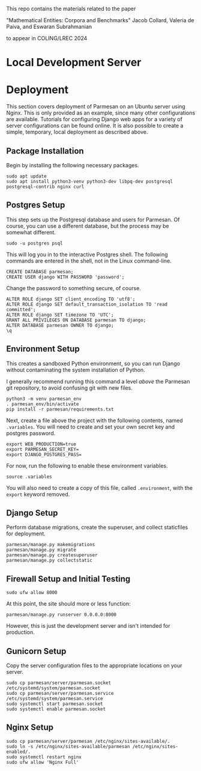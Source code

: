 This repo contains the materials related to the paper 

"Mathematical Entities: Corpora and Benchmarks"
Jacob Collard, Valeria de Paiva, and Eswaran Subrahmanian

to appear in COLING/LREC 2024

Local Development Server
========================

Deployment
==========

This section covers deployment of Parmesan on an Ubuntu server using Nginx. This
is only provided as an example, since many other configurations are available.
Tutorials for configuring Django web apps for a variety of server configurations
can be found online. It is also possible to create a simple, temporary, local
deployment as described above. 

Package Installation
--------------------

Begin by installing the following necessary packages.

```
sudo apt update
sudo apt install python3-venv python3-dev libpq-dev postgresql postgresql-contrib nginx curl
```

Postgres Setup
--------------

This step sets up the Postgresql database and users for Parmesan. Of course, you
can use a different database, but the process may be somewhat different.

```
sudo -u postgres psql
```

This will log you in to the interactive Postgres shell. The following commands
are entered in the shell, not in the Linux command-line.

```
CREATE DATABASE parmesan;
CREATE USER django WITH PASSWORD 'password';
```

Change the password to something secure, of course.

```
ALTER ROLE django SET client_encoding TO 'utf8';
ALTER ROLE django SET default_transaction_isolation TO 'read committed';
ALTER ROLE django SET timezone TO 'UTC';
GRANT ALL PRIVILEGES ON DATABASE parmesan TO django;
ALTER DATABASE parmesan OWNER TO django;
\q
```

Environment Setup
-----------------

This creates a sandboxed Python environment, so you can run Django without
contaminating the system installation of Python. 

I generally recommend running this command a level _above_ the Parmesan git
repository, to avoid confusing git with new files.

```
python3 -m venv parmesan_env
. parmesan_env/bin/activate
pip install -r parmesan/requirements.txt
```

Next, create a file above the project with the following contents, named
`.variables`. You will need to create and set your own secret key and postgres
password. 

```
export WEB_PRODUCTION=true
export PARMESAN_SECRET_KEY=
export DJANGO_POSTGRES_PASS=
```

For now, run the following to enable these environment variables.

```
source .variables
```

You will also need to create a copy of this file, called `.environment`, with
the `export` keyword removed.

Django Setup
------------

Perform database migrations, create the superuser, and collect staticfiles for
deployment.

```
parmesan/manage.py makemigrations
parmesan/manage.py migrate
parmesan/manage.py createsuperuser
parmesan/manage.py collectstatic
```

Firewall Setup and Initial Testing
----------------------------------

```
sudo ufw allow 8000
```

At this point, the site should more or less function:

```
parmesan/manage.py runserver 0.0.0.0:8000
``` 

However, this is just the development server and isn't intended for production.

Gunicorn Setup
--------------

Copy the server configuration files to the appropriate locations on your server.

```
sudo cp parmesan/server/parmesan.socket /etc/systemd/system/parmesan.socket
sudo cp parmesan/server/parmesan.service /etc/systemd/system/parmesan.service
sudo systemctl start parmesan.socket
sudo systemctl enable parmesan.socket
```

Nginx Setup
-----------

```
sudo cp parmesan/server/parmesan /etc/nginx/sites-available/.
sudo ln -s /etc/nginx/sites-available/parmesan /etc/nginx/sites-enabled/.
sudo systemctl restart nginx
sudo ufw allow 'Nginx Full'
```
